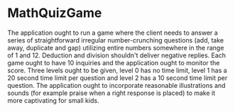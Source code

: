 # MathQuizGame
The application ought to run a game where the client needs to answer a series of straightforward irregular number-crunching questions (add, take away, duplicate and gap) utilizing entire numbers somewhere in the range of 1 and 12. Deduction and division shouldn't deliver negative replies. Each game ought to have 10 inquiries and the application ought to monitor the score. Three levels ought to be given, level 0 has no time limit, level 1 has a 20 second time limit per question and level 2 has a 10 second time limit per question. The application ought to incorporate reasonable illustrations and sounds (for example praise when a right response is placed) to make it more captivating for small kids.
